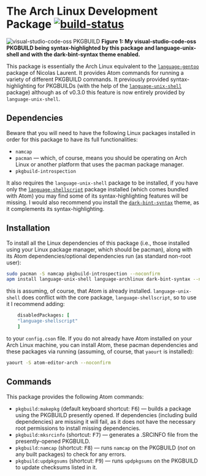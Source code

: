 # The Arch Linux Development Package [![build-status](https://travis-ci.org/fusion809/language-archlinux.svg?branch=master)](https://travis-ci.org/fusion809/language-archlinux)

<img src="http://i.imgur.com/B5McvKv.png" alt="visual-studio-code-oss PKGBUILD">
  <caption><b>Figure 1: My visual-studio-code-oss PKGBUILD being syntax-highlighted by this package and language-unix-shell and with the dark-bint-syntax theme enabled.</b></caption>
</img><br/>

This package is essentially the Arch Linux equivalent to the [`language-gentoo`](https://github.com/aegypius/language-gentoo) package of Nicolas Laurent. It provides Atom commands for running a variety of different PKGBUILD commands. It previously provided syntax-highlighting for PKGBUILDs (with the help of the [`language-unix-shell`](https://github.com/fusion809/language-shellscript) package) although as of v0.3.0 this feature is now entirely provided by `language-unix-shell`.

## Dependencies
Beware that you will need to have the following Linux packages installed in order for this package to have its full functionalities:

* `namcap`
* `pacman` &mdash; which, of course, means you should be operating on Arch Linux or another platform that uses the pacman package manager.
* `pkgbuild-introspection`

It also requires the `language-unix-shell` package to be installed, if you have only the [`language-shellscript`](https://github.com/atom/language-shellscript) package installed (which comes bundled with Atom) you may find some of its syntax-highlighting features will be missing. I would also recommend you install the [`dark-bint-syntax`](https://github.com/Murriouz/dark-bint-syntax) theme, as it complements its syntax-highlighting.

## Installation
To install all the Linux dependencies of this package (i.e., those installed using your Linux package manager, which should be pacman), along with its Atom dependencies/optional dependencies run (as standard non-root user):

```bash
sudo pacman -S namcap pkgbuild-introspection --noconfirm
apm install language-unix-shell language-archlinux dark-bint-syntax --no-confirm
```

this is assuming, of course, that Atom is already installed. `language-unix-shell` does conflict with the core package, `language-shellscript`, so to use it I recommend adding:

```coffee
    disabledPackages: [
    "language-shellscript"
    ]
```

to your `config.cson` file. If you do not already have Atom installed on your Arch Linux machine, you can install Atom, these pacman dependencies and these packages via running (assuming, of course, that `yaourt` is installed):

```bash
yaourt -S atom-editor-arch --noconfirm
```

## Commands
This package provides the following Atom commands:

* `pkgbuild:makepkg` (default keyboard shortcut: <kbd>F6</kbd>) &mdash; builds a package using the PKGBUILD presently opened. If dependencies (including build dependencies) are missing it will fail, as it does not have the necessary root permissions to install missing dependencies.
* `pkgbuild:mksrcinfo` (shortcut: <kbd>F7</kbd>) &mdash; generates a .SRCINFO file from the presently-opened PKGBUILD.
* `pkgbuild:namcap` (shortcut: <kbd>F8</kbd>) &mdash; runs `namcap` on the PKGBUILD (*not* on any built packages) to check for any errors.
* `pkgbuild:updpkgsums` (shortcut: <kbd>F9</kbd>) &mdash; runs `updpkgsums` on the PKGBUILD to update checksums listed in it.
